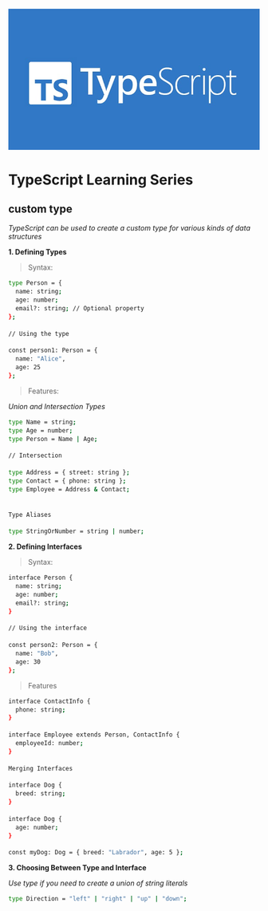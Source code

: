 ![TypeScript](images/image1.jpeg)
# TypeScript Learning Series

##  custom type

*TypeScript can be used to create a custom type for various kinds of data structures*

**1. Defining Types**


> Syntax:

```bash
type Person = {
  name: string;
  age: number;
  email?: string; // Optional property
};

// Using the type

const person1: Person = {
  name: "Alice",
  age: 25
};
```

> Features:


*Union and Intersection Types*

```bash
type Name = string;
type Age = number;
type Person = Name | Age;

// Intersection

type Address = { street: string };
type Contact = { phone: string };
type Employee = Address & Contact;


Type Aliases

type StringOrNumber = string | number;
```

**2. Defining Interfaces**


> Syntax:

```bash
interface Person {
  name: string;
  age: number;
  email?: string;
}

// Using the interface

const person2: Person = {
  name: "Bob",
  age: 30
};
```
> Features

```bash
interface ContactInfo {
  phone: string;
}

interface Employee extends Person, ContactInfo {
  employeeId: number;
}

Merging Interfaces

interface Dog {
  breed: string;
}

interface Dog {
  age: number;
}

const myDog: Dog = { breed: "Labrador", age: 5 };
```

**3. Choosing Between Type and Interface**

*Use type if you need to create a union of string literals*

```bash
type Direction = "left" | "right" | "up" | "down";
```
